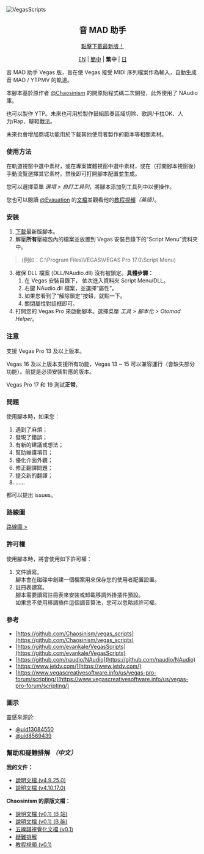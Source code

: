 ![VegasScripts](https://github.com/otomad/VegasScripts/blob/winform/banner.png?raw=true)
<h2 align="center">音 MAD 助手</h2>
<div align="center">
	<p><a href="https://github.com/otomad/VegasScripts/releases/latest">點擊下載最新版！</a></p>
	<p>
		<a href="README.md">EN</a> |
		<a href="README_zh-CN.md">簡中</a> |
		<strong>繁中</strong> |
		<a href="README_ja-JP.md">日</a>
	</p>
</div>

音 MAD 助手 Vegas 版，旨在使 Vegas 接受 MIDI 序列檔案作為輸入，自動生成音 MAD / YTPMV 的軌道。

本腳本基於原作者 [@Chaosinism](https://github.com/Chaosinism) 的開原始程式碼二次開發，此外使用了 NAudio 庫。

也可以製作 YTP。未來也可用於製作鼓組節奏區域切除、歌詞/卡拉OK、人力/Rap、韃靼戰法。

未來也會增加商城功能用於下載其他使用者製作的範本等相關素材。

### 使用方法
在軌道視窗中選中素材，或在專案媒體視窗中選中素材，或在（打開腳本視窗後）手動流覽選擇其它素材。然後即可打開腳本配置並生成。

您可以選擇菜單 *選項 > 自訂工具列*，將腳本添加到工具列中以便操作。

您也可以閱讀 [@Evauation](https://github.com/Evauation) 的[文檔](https://docs.google.com/document/d/1PEkh0_WFDLUAYGD-YzIDNXUQiAKqogEvpuRQhfqz9ng/edit)並觀看他的[教程視頻](https://www.youtube.com/watch?v=8vSpzgL_86A)*（英語）*。

### 安裝
1. [下載](https://github.com/otomad/VegasScripts/releases/latest)最新版腳本。
2. 解壓**所有**壓縮包內的檔案並放置到 Vegas 安裝目錄下的“Script Menu”資料夾中。
> (例如：C:\Program Files\VEGAS\VEGAS Pro 17.0\Script Menu)
3. 確保 DLL 檔案 (DLL/NAudio.dll) 沒有被鎖定。**具體步驟：**
	1. 在 Vegas 安裝目錄下， 依次進入資料夾 Script Menu/DLL。
	2. 右鍵 NAudio.dll 檔案，並選擇“屬性”。
	3. 如果您看到了“解除鎖定”按鈕，就點一下。
	4. 關閉屬性對話框即可。
4. 打開您的 Vegas Pro 來啟動腳本。選擇菜單 *工具 > 腳本化 > Otomad Helper*。

### **注意**
支援 Vegas Pro 13 及以上版本。

Vegas 16 及以上版本支援所有功能，Vegas 13 ~ 15 可以兼容運行（會缺失部分功能）。前提是必須安裝對應的版本。

Vegas Pro 17 和 19 測試**正常**。

### 問題
使用腳本時，如果您：
1. 遇到了麻煩；
2. 發現了錯誤；
3. 有新的建議或想法；
4. 幫助維護項目；
5. 優化介面外觀；
6. 修正翻譯問題；
7. 提交新的翻譯；
8. ……

都可以提出 issues。

### 路線圖
[路線圖 >](ROADMAP.md)

### 許可權
使用腳本時，將會使用如下許可權：
1. 文件讀寫。<br />
	腳本會在磁碟中創建一個檔案用來保存您的使用者配置設置。
2. 註冊表讀寫。<br />
	腳本需要讀寫註冊表來安裝或卸載移調外掛插件預設。<br />
	如果您不使用移調插件這個調音算法，您可以忽略該許可權。

### 參考
* [https://github.com/Chaosinism/vegas_scripts](https://github.com/Chaosinism/vegas_scripts)
* [https://github.com/evankale/VegasScripts](https://github.com/evankale/VegasScripts)
* [https://github.com/naudio/NAudio](https://github.com/naudio/NAudio)
* [https://www.jetdv.com/](https://www.jetdv.com/)
* [https://www.vegascreativesoftware.info/us/vegas-pro-forum/scripting/](https://www.vegascreativesoftware.info/us/vegas-pro-forum/scripting/)

### 圖示
靈感來源於:
* [@uid13084550](https://space.bilibili.com/13084550)
* [@uid8569439](https://space.bilibili.com/8569439)

### 幫助和疑難排解 *（中文）*
**我的文件：**
* [說明文檔 (v4.9.25.0)](https://www.bilibili.com/read/cv13335178)
* [說明文檔 (v4.10.17.0)](https://www.bilibili.com/read/cv13614419)

**Chaosinism 的原版文檔：**
* [說明文檔 (v0.1) (B 站)](https://www.bilibili.com/read/cv392013)
* [說明文檔 (v0.1) (B 碗)](https://bowlroll.net/user/261124)
* [五線譜視覺化文檔 (v0.1)](https://www.bilibili.com/read/cv1027442)
* [疑難排解](https://www.bilibili.com/read/cv495309)
* [教程視頻 (v0.1)](https://www.bilibili.com/video/av22226321)

